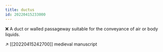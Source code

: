 ```yaml
---
title: ductus
id: 20220415233000
---
```


❌ A duct or walled passageway suitable for the conveyance of air or body liquids.

↗ [[20220415242700]] medieval manuscript
